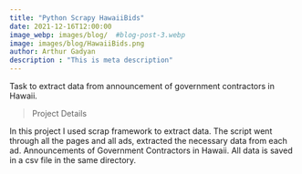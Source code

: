 ```yaml
---
title: "Python Scrapy HawaiiBids"
date: 2021-12-16T12:00:00
image_webp: images/blog/  #blog-post-3.webp
image: images/blog/HawaiiBids.png
author: Arthur Gadyan
description : "This is meta description"
---
```


Task to extract data from announcement of government contractors in Hawaii.

> Project Details

In this project I used scrap framework to extract data. The script went through all the pages and all ads, extracted the necessary data from each ad. Announcements of Government Contractors in Hawaii. All data is saved in a csv file in the same directory.